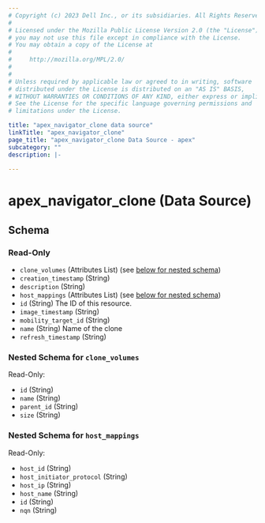 ```yaml
---
# Copyright (c) 2023 Dell Inc., or its subsidiaries. All Rights Reserved.
# 
# Licensed under the Mozilla Public License Version 2.0 (the "License");
# you may not use this file except in compliance with the License.
# You may obtain a copy of the License at
# 
#     http://mozilla.org/MPL/2.0/
# 
# 
# Unless required by applicable law or agreed to in writing, software
# distributed under the License is distributed on an "AS IS" BASIS,
# WITHOUT WARRANTIES OR CONDITIONS OF ANY KIND, either express or implied.
# See the License for the specific language governing permissions and
# limitations under the License.

title: "apex_navigator_clone data source"
linkTitle: "apex_navigator_clone"
page_title: "apex_navigator_clone Data Source - apex"
subcategory: ""
description: |-
  
---
```


# apex_navigator_clone (Data Source)





<!-- schema generated by tfplugindocs -->
## Schema

### Read-Only

- `clone_volumes` (Attributes List) (see [below for nested schema](#nestedatt--clone_volumes))
- `creation_timestamp` (String)
- `description` (String)
- `host_mappings` (Attributes List) (see [below for nested schema](#nestedatt--host_mappings))
- `id` (String) The ID of this resource.
- `image_timestamp` (String)
- `mobility_target_id` (String)
- `name` (String) Name of the clone
- `refresh_timestamp` (String)

<a id="nestedatt--clone_volumes"></a>
### Nested Schema for `clone_volumes`

Read-Only:

- `id` (String)
- `name` (String)
- `parent_id` (String)
- `size` (String)


<a id="nestedatt--host_mappings"></a>
### Nested Schema for `host_mappings`

Read-Only:

- `host_id` (String)
- `host_initiator_protocol` (String)
- `host_ip` (String)
- `host_name` (String)
- `id` (String)
- `nqn` (String)
